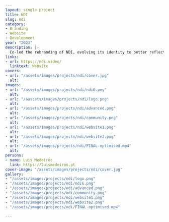 ```yaml
---
layout: single-project
title: NDI
slug: ndi
category:
- Branding
- Website
- Development
year: "2023"
description: |-
  Co-led the rebranding of NDI, evolving its identity to better reflect its role in the future of IP video. The new design system balances flexibility and consistency, ensuring a strong, modern brand presence across digital and physical touchpoints.
links:
- url: https://ndi.video/
  linktext: Website
covers:
- url: "/assets/images/projects/ndi/cover.jpg"
  alt: 
images:
- url: "/assets/images/projects/ndi/ndi6.png"
  alt: 
- url: "/aassets/images/projects/ndi/logo.png"
  alt: 
- url: "/assets/images/projects/ndi/advanced.png"
  alt: 
- url: "/assets/images/projects/ndi/community.png"
  alt: 
- url: "/assets/images/projects/ndi/website1.png"
  alt: 
- url: "/assets/images/projects/ndi/website2.png"
  alt: 
- url: "/assets/images/projects/ndi/FINAL-optimised.mp4"
  alt: 
persons:
- name: Luis Medeiros
  link: https://luismedeiros.pt
cover-image: "/assets/images/projects/ndi/cover.jpg"
gallery:
- "/assets/images/projects/ndi/logo.png"
- "/assets/images/projects/ndi/ndi6.png"
- "/assets/images/projects/ndi/advanced.png"
- "/assets/images/projects/ndi/community.png"
- "/assets/images/projects/ndi/website1.png"
- "/assets/images/projects/ndi/website2.png"
- "/assets/images/projects/ndi/FINAL-optimised.mp4"

---
```

